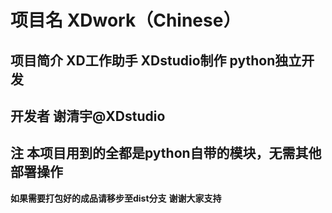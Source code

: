 # 项目名 XDwork（Chinese）
## 项目简介 XD工作助手 XDstudio制作 python独立开发
## 开发者 谢清宇@XDstudio
## 注 本项目用到的全都是python自带的模块，无需其他部署操作
**如果需要打包好的成品请移步至dist分支**
**谢谢大家支持**
